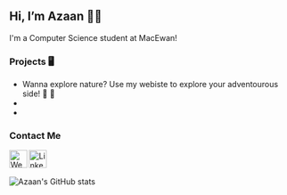 ## Hi, I’m Azaan 👋🏽

I'm a Computer Science student at MacEwan!

### Projects 🖥
* Wanna explore nature? Use my webiste to explore your adventourous side! 🐾 📍
* 
* 


### Contact Me 
[<img align="left" alt="Website" width="32px" src="https://user-images.githubusercontent.com/45409413/133163832-5cd03116-72c8-4b6b-8467-a9fb2dc0685f.png" />](mailto:azaan.majeed09@gmail.com)
[<img align="left" alt="LinkedIn" width="32px" src="https://user-images.githubusercontent.com/39068407/98451620-bd08fa00-2104-11eb-9470-ddd5add19e9f.png" />](https://linkedin.com/in/a-majeed)
</br>
</br>



![Azaan's GitHub stats](https://github-readme-stats.vercel.app/api?username=a-majeed&hide=contribs,prs,issues,stars)
